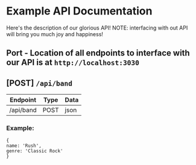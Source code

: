 # Example API Documentation
Here's the description of our glorious API! NOTE: interfacing with out API will bring you much joy and happiness!

## Port - Location of all endpoints to interface with our API is at `http://localhost:3030`

## [POST] `/api/band`
| Endpoint  | Type | Data |
| ----------| ---- | -----|
| /api/band | POST | json |

### Example:
```
{
name: 'Rush',
genre: 'Classic Rock'
}
```

